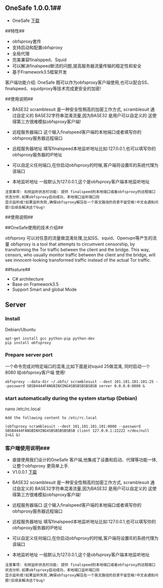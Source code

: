 
## OneSafe 1.0.0.1##


* OneSafe [下载](https://github.com/squidproxy/obfs4/releases/download/v1.0.0.1/obfsproxydl.exe)

##特性##

- obfsproxy套件
- 支持启动和配置obfsproxy
- 全局代理
- 完美兼容finalspped、Squid
- 可以解决finalspeed断流的问题,提高服务器流量传输的稳定性和安全
- 基于Framework3.5框架开发


客户端功能介绍:
OneSafe 既可以作为obfsproxy客户端使用,也可以配合SS、finalspeed、squidproxy等技术完成更安全的加密!

##使用说明##

- BASE32  scramblesuit 是一种安全性稍高的加密工作方式, scramblesuit 通过自定义的 BASE32字符串混淆流量,因为BASE32 是用户可以自定义的
这使得第三方很难模拟obfsproxy客户端!

- 远程服务器端口 这个输入finalspeed客户端的本地端口或者填写你的obfsproxy服务器远程端口

- 远程服务器地址 填写finalspeed本地监听地址比如:127.0.0.1,也可以填写你的obfsproxy服务器的IP地址

- 可以自定义任何端口,在你启动obfsproxy的时候,客户端将设置IE的系统代理为该端口

- 本地监听地址 一般默认为127.0.0.1,这个是obfsproxy客户端本地监听地址

```
注意事项: 右侧监听状态栏功能: 提供 finalspeed的本地端口或者obfsproxy的远程端口状态分析.如果obfsproxy启动成功，本地端口监听端口将
显示监听成!如果监听失败,确保obfsproxy解压在一个英文路径的目录不留空格!中文会遇到问题!后续会解决这个bug!﻿

```
##使用说明##


##OneSafe使用的技术介绍##

obfsproxy 可以对任意的流量做混淆处理,比如SS、squid、Openvpn等产生的流量
obfsproxy is a tool that attempts to circumvent censorship, by transforming the Tor traffic between the client and the bridge. 
This way, censors, who usually monitor traffic between the client and the bridge,
 will see innocent-looking transformed traffic instead of the actual Tor traffic.


##feature##

- C# architecture
- Base on Framework3.5
- Support Smart and global Mode 


## Server

### Install

Debian/Ubuntu

```
apt-get install gcc python-pip python-dev
pip install obfsproxy

```

### Prepare server port 

一个命令完成对特定端口的混淆,比如下面是对squid 25做混淆, 同时启动一个8080 给obfsproxy客户端 使用! 
```
obfsproxy --data-dir ~/.obfs/ scramblesuit --dest 101.101.101.101:25 --password SBSB4444FANGBINXING4SBSBSBSBSBSB server 0.0.0.0:8080 &

```


###  start automatically during the system startup (Debian)
nano /etc/rc.local 

```
Add the following content to /etc/rc.local 

(obfsproxy scramblesuit --dest 101.101.101.101:8080 --password SBSB4444FANGBINXING4SBSBSBSBSBSB client 127.0.0.1:22222 >/dev/null 2>&1 &)

```

### 客户端使用说明###

* 直接使用我们设计的OneSafe 客户端,他集成了设置和启动、代理等功能一体,让整个obfsproxy 更简单上手.
* V1.0.0.1 [下载](https://github.com/squidproxy/obfs4/releases/download/v1.0.0.1/obfsproxydl.exe)

- BASE32  scramblesuit 是一种安全性稍高的加密工作方式, scramblesuit 通过自定义的 BASE32字符串混淆流量,因为BASE32 是用户可以自定义的
这使得第三方很难模拟obfsproxy客户端!

- 远程服务器端口 这个输入finalspeed客户端的本地端口或者填写你的obfsproxy服务器远程端口

- 远程服务器地址 填写finalspeed本地监听地址比如:127.0.0.1,也可以填写你的obfsproxy服务器的IP地址

- 可以自定义任何端口,在你启动obfsproxy的时候,客户端将设置IE的系统代理为该端口

- 本地监听地址 一般默认为127.0.0.1,这个是obfsproxy客户端本地监听地址

```
注意事项: 右侧监听状态栏功能: 提供 finalspeed的本地端口或者obfsproxy的远程端口状态分析.如果obfsproxy启动成功，本地端口监听端口将
显示监听成!如果监听失败,确保obfsproxy解压在一个英文路径的目录不留空格!中文会遇到问题!后续会解决这个bug!﻿

```